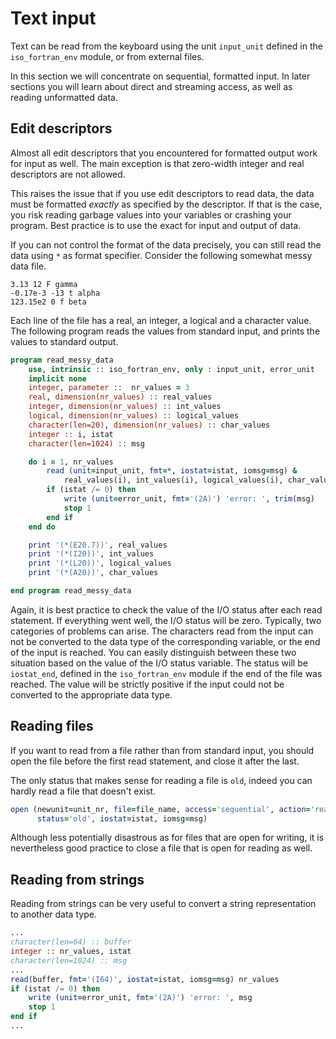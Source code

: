 # Text input

Text can be read from the keyboard using the unit `input_unit` defined in the
`iso_fortran_env` module, or from external files.

In this section we will concentrate on sequential, formatted input.  In later
sections you will learn about direct and streaming access, as well as
reading unformatted data.


## Edit descriptors

Almost all edit descriptors that you encountered for formatted output work
for input as well.  The main exception is that zero-width integer and real
descriptors are not allowed.

This raises the issue that if you use edit descriptors to read data, the
data must be formatted *exactly* as specified by the descriptor.  If that is
the case, you risk reading garbage values into your variables or crashing your
program.  Best practice is to use the exact for input and output of data.

If you can not control the format of the data precisely, you can still read
the data using `*` as format specifier.  Consider the following somewhat
messy data file.

~~~~
3.13 12 F gamma
-0.17e-3 -13 t alpha
123.15e2 0 f beta
~~~~

Each line of the file has a real, an integer, a logical and a character value.
The following program reads the values from standard input, and prints the
values to standard output.

~~~~fortran
program read_messy_data
    use, intrinsic :: iso_fortran_env, only : input_unit, error_unit
    implicit none
    integer, parameter ::  nr_values = 3
    real, dimension(nr_values) :: real_values
    integer, dimension(nr_values) :: int_values
    logical, dimension(nr_values) :: logical_values
    character(len=20), dimension(nr_values) :: char_values
    integer :: i, istat
    character(len=1024) :: msg

    do i = 1, nr_values
        read (unit=input_unit, fmt=*, iostat=istat, iomsg=msg) &
            real_values(i), int_values(i), logical_values(i), char_values(i)
        if (istat /= 0) then
            write (unit=error_unit, fmt='(2A)') 'error: ', trim(msg)
            stop 1
        end if
    end do

    print '(*(E20.7))', real_values
    print '(*(I20))', int_values
    print '(*(L20))', logical_values
    print '(*(A20))', char_values

end program read_messy_data
~~~~

Again, it is best practice to check the value of the I/O status after each
read statement.  If everything went well, the I/O status will be zero.
Typically, two categories of problems can arise.  The characters read from
the input can not be converted to the data type of the corresponding variable,
or the end of the input is reached.  You can easily distinguish between these
two situation based on the value of the I/O status variable.  The status will
be `iostat_end`, defined in the `iso_fortran_env` module if the end of the
file was reached.  The value will be strictly positive if the input could not
be converted to the appropriate data type.


## Reading files

If you want to read from a file rather than from standard input, you should
open the file before the first read statement, and close it after the last.

The only status that makes sense for reading a file is `old`, indeed you can
hardly read a file that doesn't exist.

~~~~fortran
open (newunit=unit_nr, file=file_name, access='sequential', action='read', &
      status='old', iostat=istat, iomsg=msg)
~~~~

Although less potentially disastrous as for files that are open for writing,
it is nevertheless good practice to close a file that is open for reading as
well.


## Reading from strings

Reading from strings can be very useful to convert a string representation
to another data type.

~~~~fortran
...
character(len=64) :: buffer
integer :: nr_values, istat
character(len=1024) :: msg
...
read(buffer, fmt='(I64)', iostat=istat, iomsg=msg) nr_values
if (istat /= 0) then
    write (unit=error_unit, fmt='(2A)') 'error: ', msg
    stop 1
end if
...
~~~~
